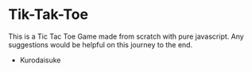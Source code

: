 # Tik-Tak-Toe

This is a Tic Tac Toe Game made from scratch with pure javascript.
Any suggestions would be helpful on this journey to the end.

- Kurodaisuke
